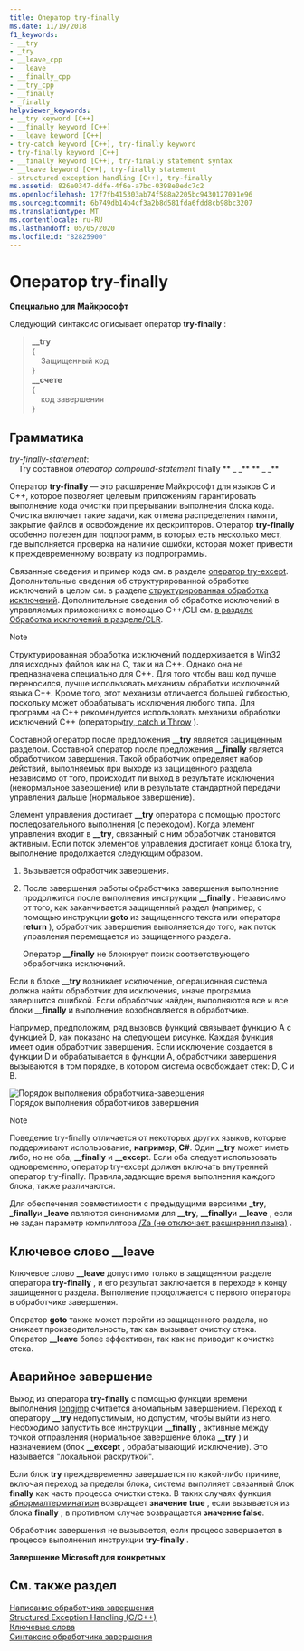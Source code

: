 ```yaml
---
title: Оператор try-finally
ms.date: 11/19/2018
f1_keywords:
- __try
- _try
- __leave_cpp
- __leave
- __finally_cpp
- __try_cpp
- __finally
- _finally
helpviewer_keywords:
- __try keyword [C++]
- __finally keyword [C++]
- __leave keyword [C++]
- try-catch keyword [C++], try-finally keyword
- try-finally keyword [C++]
- __finally keyword [C++], try-finally statement syntax
- __leave keyword [C++], try-finally statement
- structured exception handling [C++], try-finally
ms.assetid: 826e0347-ddfe-4f6e-a7bc-0398e0edc7c2
ms.openlocfilehash: 17f7fb415303ab74f588a2205bc9430127091e96
ms.sourcegitcommit: 6b749db14b4cf3a2b8d581fda6fdd8cb98bc3207
ms.translationtype: MT
ms.contentlocale: ru-RU
ms.lasthandoff: 05/05/2020
ms.locfileid: "82825900"
---
```

# <a name="try-finally-statement"></a>Оператор try-finally

**Специально для Майкрософт**

Следующий синтаксис описывает оператор **try-finally** :

> **\_\_try**<br/>
> {\
> &nbsp;&nbsp;&nbsp;&nbsp;Защищенный код \
> }\
> **\_\_счете**\
> {\
> &nbsp;&nbsp;&nbsp;&nbsp;код завершения \
> }

## <a name="grammar"></a>Грамматика

*try-finally-statement*:<br/>
&nbsp;&nbsp;&nbsp;&nbsp;Try составной *оператор* *compound-statement* finally ** \_ \_** ** \_ \_**

Оператор **try-finally** — это расширение Майкрософт для языков C и C++, которое позволяет целевым приложениям гарантировать выполнение кода очистки при прерывании выполнения блока кода. Очистка включает такие задачи, как отмена распределения памяти, закрытие файлов и освобождение их дескрипторов. Оператор **try-finally** особенно полезен для подпрограмм, в которых есть несколько мест, где выполняется проверка на наличие ошибки, которая может привести к преждевременному возврату из подпрограммы.

Связанные сведения и пример кода см. в разделе [оператор try-except](../cpp/try-except-statement.md). Дополнительные сведения об структурированной обработке исключений в целом см. в разделе [структурированная обработка исключений](../cpp/structured-exception-handling-c-cpp.md). Дополнительные сведения об обработке исключений в управляемых приложениях с помощью C++/CLI см. [в разделе Обработка исключений в разделе/CLR](../extensions/exception-handling-cpp-component-extensions.md).

> [!NOTE]
> Структурированная обработка исключений поддерживается в Win32 для исходных файлов как на C, так и на C++. Однако она не предназначена специально для C++. Для того чтобы ваш код лучше переносился, лучше использовать механизм обработки исключений языка C++. Кроме того, этот механизм отличается большей гибкостью, поскольку может обрабатывать исключения любого типа. Для программ на C++ рекомендуется использовать механизм обработки исключений C++ (операторы[try, catch и Throw](../cpp/try-throw-and-catch-statements-cpp.md) ).

Составной оператор после предложения **__try** является защищенным разделом. Составной оператор после предложения **__finally** является обработчиком завершения. Такой обработчик определяет набор действий, выполняемых при выходе из защищенного раздела независимо от того, происходит ли выход в результате исключения (ненормальное завершение) или в результате стандартной передачи управления дальше (нормальное завершение).

Элемент управления достигает **__try** оператора с помощью простого последовательного выполнения (с переходом). Когда элемент управления входит в **__try**, связанный с ним обработчик становится активным. Если поток элементов управления достигает конца блока try, выполнение продолжается следующим образом.

1. Вызывается обработчик завершения.

1. После завершения работы обработчика завершения выполнение продолжится после выполнения инструкции **__finally** . Независимо от того, как заканчивается защищенный раздел (например, с помощью инструкции **goto** из защищенного текста или оператора **return** ), обработчик завершения выполняется *до* того, как поток управления перемещается из защищенного раздела.

   Оператор **__finally** не блокирует поиск соответствующего обработчика исключений.

Если в блоке **__try** возникает исключение, операционная система должна найти обработчик для исключения, иначе программа завершится ошибкой. Если обработчик найден, выполняются все и все блоки **__finally** и выполнение возобновляется в обработчике.

Например, предположим, ряд вызовов функций связывает функцию А с функцией D, как показано на следующем рисунке. Каждая функция имеет один обработчик завершения. Если исключение создается в функции D и обрабатывается в функции А, обработчики завершения вызываются в том порядке, в котором система освобождает стек: D, C и B.

![Порядок выполнения обработчика&#45;завершения](../cpp/media/vc38cx1.gif "Порядок выполнения обработчика&#45;завершения") <br/>
Порядок выполнения обработчиков завершения

> [!NOTE]
> Поведение try-finally отличается от некоторых других языков, которые поддерживают использование, **например, C#**.  Один **__try** может иметь либо, но не оба, **__finally** и **__except**.  Если оба следует использовать одновременно, оператор try-except должен включать внутренней оператор try-finally.  Правила,задающие время выполнения каждого блока, также различаются.

Для обеспечения совместимости с предыдущими версиями **_try**, **_finally**и **_leave** являются синонимами для **__try**, **__finally**и **__leave** , если не задан параметр компилятора [/Za \(не отключает расширения языка)](../build/reference/za-ze-disable-language-extensions.md) .

## <a name="the-__leave-keyword"></a>Ключевое слово __leave

Ключевое слово **__leave** допустимо только в защищенном разделе оператора **try-finally** , и его результат заключается в переходе к концу защищенного раздела. Выполнение продолжается с первого оператора в обработчике завершения.

Оператор **goto** также может перейти из защищенного раздела, но снижает производительность, так как вызывает очистку стека. Оператор **__leave** более эффективен, так как не приводит к очистке стека.

## <a name="abnormal-termination"></a>Аварийное завершение

Выход из оператора **try-finally** с помощью функции времени выполнения [longjmp](../c-runtime-library/reference/longjmp.md) считается аномальным завершением. Переход к оператору **__try** недопустимым, но допустим, чтобы выйти из него. Необходимо запустить все инструкции **__finally** , активные между точкой отправления (нормальное завершение блока **__try** ) и назначением (блок **__except** , обрабатывающий исключение). Это называется "локальной раскруткой".

Если блок **try** преждевременно завершается по какой-либо причине, включая переход за пределы блока, система выполняет связанный блок **finally** как часть процесса очистки стека. В таких случаях функция [абнормалтерминатион](/windows/win32/Debug/abnormaltermination) возвращает **значение true** , если вызывается из блока **finally** ; в противном случае возвращается **значение false**.

Обработчик завершения не вызывается, если процесс завершается в процессе выполнения инструкции **try-finally** .

**Завершение Microsoft для конкретных**

## <a name="see-also"></a>См. также раздел

[Написание обработчика завершения](../cpp/writing-a-termination-handler.md)<br/>
[Structured Exception Handling (C/C++)](../cpp/structured-exception-handling-c-cpp.md)<br/>
[Ключевые слова](../cpp/keywords-cpp.md)<br/>
[Синтаксис обработчика завершения](/windows/win32/Debug/termination-handler-syntax)
